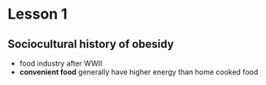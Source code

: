 # Lesson 1

## Sociocultural history of obesidy
- food industry after WWII
- **convenient food** generally have higher energy than home cooked food
